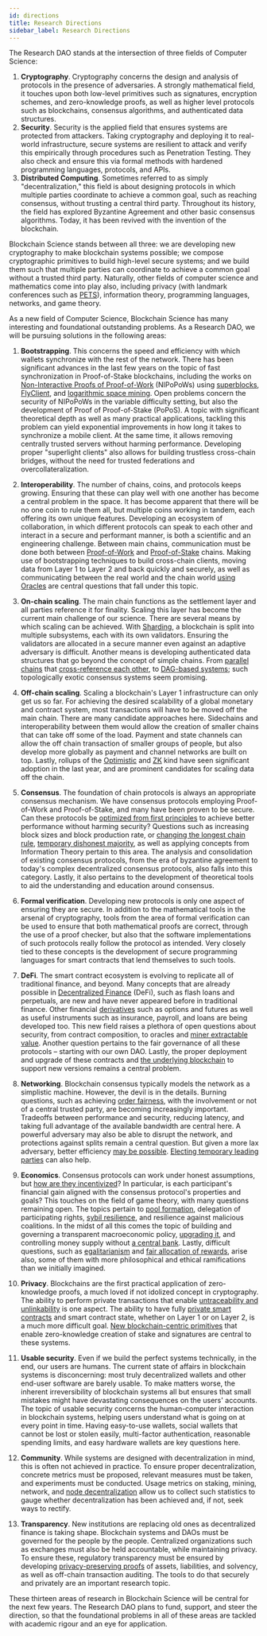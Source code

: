 ```yaml
---
id: directions
title: Research Directions
sidebar_label: Research Directions
---
```


The Research DAO stands at the intersection of three fields of Computer Science:

1. **Cryptography**. Cryptography concerns the design and analysis of protocols in the presence of adversaries. A strongly mathematical field, it touches upon both low-level primitives such as signatures, encryption schemes, and zero-knowledge proofs, as well as higher level protocols such as blockchains, consensus algorithms, and authenticated data structures.
1. **Security**. Security is the applied field that ensures systems are protected from attackers. Taking cryptography and deploying it to real-world infrastructure, secure systems are resilient to attack and verify this empirically through procedures such as Penetration Testing. They also check and ensure this via formal methods with hardened programming languages, protocols, and APIs.
1. **Distributed Computing**. Sometimes referred to as simply "decentralization," this field is about designing protocols in which multiple parties coordinate to achieve a common goal, such as reaching consensus, without trusting a central third party. Throughout its history, the field has explored Byzantine Agreement and other basic consensus algorithms. Today, it has been revived with the invention of the blockchain.

Blockchain Science stands between all three: we are developing new cryptography to make blockchain systems possible; we compose cryptographic primitives to build high-level secure systems; and we build them such that multiple parties can coordinate to achieve a common goal without a trusted third party. Naturally, other fields of computer science and mathematics come into play also, including privacy (with landmark conferences such as [PETS](https://petsymposium.org/)), information theory, programming languages, networks, and game theory.

As a new field of Computer Science, Blockchain Science has many interesting and foundational outstanding problems. As a Research DAO, we will be pursuing solutions in the following areas:

1. **Bootstrapping**. This concerns the speed and efficiency with which wallets synchronize with the rest of the network. There has been significant advances in the last few years on the topic of fast synchronization in Proof-of-Stake blockchains, including the works on [Non-Interactive Proofs of Proof-of-Work](https://eprint.iacr.org/2017/963.pdf) (NIPoPoWs) using [superblocks](https://eprint.iacr.org/2019/1444.pdf), [FlyClient](https://eprint.iacr.org/2019/226.pdf), and [logarithmic space mining](https://eprint.iacr.org/2021/623.pdf). Open problems concern the security of NIPoPoWs in the variable difficulty setting, but also the development of Proof of Proof-of-Stake (PoPoS). A topic with significant theoretical depth as well as many practical applications, tackling this problem can yield exponential improvements in how long it takes to synchronize a mobile client. At the same time, it allows removing centrally trusted servers without harming performance. Developing proper "superlight clients" also allows for building trustless cross-chain bridges, without the need for trusted federations and overcollateralization.

1. **Interoperability**. The number of chains, coins, and protocols keeps growing. Ensuring that these can play well with one another has become a central problem in the space. It has become apparent that there will be no one coin to rule them all, but multiple coins working in tandem, each offering its own unique features. Developing an ecosystem of collaboration, in which different protocols can speak to each other and interact in a secure and performant manner, is both a scientific and an engineering challenge. Between main chains, communication must be done both between [Proof-of-Work](https://eprint.iacr.org/2018/1048.pdf) and [Proof-of-Stake](https://eprint.iacr.org/2018/1239.pdf) chains. Making use of bootstrapping techniques to build cross-chain clients, moving data from Layer 1 to Layer 2 and back quickly and securely, as well as communicating between the real world and the chain world [using Oracles](https://research.chain.link/ocr.pdf) are central questions that fall under this topic.

1. **On-chain scaling**. The main chain functions as the settlement layer and all parties reference it for finality. Scaling this layer has become the current main challenge of our science. There are several means by which scaling can be achieved. With [Sharding](https://arxiv.org/pdf/1910.10434.pdf), a blockchain is split into multiple subsystems, each with its own validators. Ensuring the validators are allocated in a secure manner even against an adaptive adversary is difficult. Another means is developing authenticated data structures that go beyond the concept of simple chains. From [parallel chains](https://eprint.iacr.org/2018/1119.pdf) that [cross-reference each other](https://arxiv.org/pdf/1810.08092.pdf), to [DAG-based systems](https://eprint.iacr.org/2018/104.pdf); such topologically exotic consensus systems seem promising.

1. **Off-chain scaling**. Scaling a blockchain's Layer 1 infrastructure can only get us so far. For achieving the desired scalability of a global monetary and contract system, most transactions will have to be moved off the main chain. There are many candidate approaches here. Sidechains and interoperability between them would allow the creation of smaller chains that can take off some of the load. Payment and state channels can allow the off chain transaction of smaller groups of people, but also develop more globally as payment and channel networks are built on top. Lastly, rollups of the [Optimistic](https://www.usenix.org/system/files/conference/usenixsecurity18/sec18-kalodner.pdf) and [ZK](https://eprint.iacr.org/2018/046.pdf) kind have seen significant adoption in the last year, and are prominent candidates for scaling data off the chain.

1. **Consensus**. The foundation of chain protocols is always an appropriate consensus mechanism. We have consensus protocols employing Proof-of-Work and Proof-of-Stake, and many have been proven to be secure. Can these protocols be [optimized from first principles](https://arxiv.org/pdf/2009.04987.pdf) to achieve better performance without harming security? Questions such as increasing block sizes and block production rate, or [changing the longest chain rule](https://eprint.iacr.org/2016/545.pdf), [temporary dishonest majority](https://arxiv.org/pdf/1908.00427.pdf), as well as applying concepts from Information Theory pertain to this area. The analysis and consolidation of existing consensus protocols, from the era of byzantine agreement to today's complex decentralized consensus protocols, also falls into this category. Lastly, it also pertains to the development of theoretical tools to aid the understanding and education around consensus.

1. **Formal verification**. Developing new protocols is only one aspect of ensuring they are secure. In addition to the mathematical tools in the arsenal of cryptography, tools from the area of formal verification can be used to ensure that both mathematical proofs are correct, through the use of a proof checker, but also that the software implementations of such protocols really follow the protocol as intended. Very closely tied to these concepts is the development of secure programming languages for smart contracts that lend themselves to such tools.

1. **DeFi**. The smart contract ecosystem is evolving to replicate all of traditional finance, and beyond. Many concepts that are already possible in [Decentralized Finance](https://arxiv.org/pdf/2101.08778.pdf) (DeFi), such as flash loans and perpetuals, are new and have never appeared before in traditional finance. Other financial [derivatives](https://eprint.iacr.org/2020/138.pdf) such as options and futures as well as useful instruments such as insurance, payroll, and loans are being developed too. This new field raises a plethora of open questions about security, from contract composition, to oracles and [miner extractable value](https://arxiv.org/pdf/1904.05234.pdf). Another question pertains to the fair governance of all these protocols – starting with our own DAO. Lastly, the proper deployment and upgrade of these contracts and [the underlying blockchain](https://eprint.iacr.org/2020/887.pdf) to support new versions remains a central problem.

1. **Networking**. Blockchain consensus typically models the network as a simplistic machine. However, the devil is in the details. Burning questions, such as achieving [order fairness](https://eprint.iacr.org/2020/269.pdf), with the involvement or not of a central trusted party, are becoming increasingly important. Tradeoffs between performance and security, reducing latency, and taking full advantage of the available bandwidth are central here. A powerful adversary may also be able to disrupt the network, and protections against splits remain a central question. But given a more lax adversary, better efficiency [may be possible](https://ipfs.io/ipfs/QmUy4jh5mGNZvLkjies1RWM4YuvJh5o2FYopNPVYwrRVGV). [Electing temporary leading parties](https://www.usenix.org/system/files/conference/nsdi16/nsdi16-paper-eyal.pdf) can also help.

1. **Economics**. Consensus protocols can work under honest assumptions, but [how are they incentivized](https://dl.acm.org/doi/pdf/10.1145/2940716.2940773?casa_token=TQfz51cLLRgAAAAA:QS1VL8pPNRQm-wUF-S9zfOMKofZ_4-GY7teOnUFFdgYEjz5CVcPI2u_6RtDrbELmkA_5aFnWFYI)? In particular, is each participant's financial gain aligned with the consensus protocol's properties and goals? This touches on the field of game theory, with many questions remaining open. The topics pertain to [pool formation](https://arxiv.org/ftp/arxiv/papers/1807/1807.11218.pdf), delegation of participating rights, [sybil resilience](https://www.freehaven.net/anonbib/cache/sybil.pdf), and resilience against malicious coalitions. In the midst of all this comes the topic of building and governing a transparent macroeconomic policy, [upgrading it](https://eprint.iacr.org/2021/577.pdf), and controlling money supply without [a central bank](https://eprint.iacr.org/2015/502.pdf). Lastly, difficult questions, such as [egalitarianism](https://arxiv.org/pdf/1907.02434.pdf) and [fair allocation of rewards](https://eprint.iacr.org/2016/916.pdf), arise also, some of them with more philosophical and ethical ramifications than we initially imagined.

1. **Privacy**. Blockchains are the first practical application of zero-knowledge proofs, a much loved if not idolized concept in cryptography. The ability to perform private transactions that enable [untraceability and unlinkability](https://bytecoin.org/old/whitepaper.pdf) is one aspect. The ability to have fully [private smart contracts](https://eprint.iacr.org/2020/543.pdf) and smart contract state, whether on Layer 1 or on Layer 2, is a much more difficult goal. [New blockchain-centric primitives](https://eprint.iacr.org/2021/916.pdf) that enable zero-knowledge creation of stake and signatures are central to these systems.

1. **Usable security**. Even if we build the perfect systems technically, in the end, our users are humans. The current state of affairs in blockchain systems is disconcerning: most truly decentralized wallets and other end-user software are barely usable. To make matters worse, the inherent irreversibility of blockchain systems all but ensures that small mistakes might have devastating consequences on the users' accounts. The topic of usable security concerns the human-computer interaction in blockchain systems, helping users understand what is going on at every point in time. Having easy-to-use wallets, social wallets that cannot be lost or stolen easily, multi-factor authentication, reasonable spending limits, and easy hardware wallets are key questions here.

1. **Community**. While systems are designed with decentralization in mind, this is often not achieved in practice. To ensure proper decentralization, concrete metrics must be proposed, relevant measures must be taken, and experiments must be conducted. Usage metrics on staking, mining, network, and [node decentralization](https://arxiv.org/pdf/1801.03998.pdf) allow us to collect such statistics to gauge whether decentralization has been achieved and, if not, seek ways to rectify.

1. **Transparency**. New institutions are replacing old ones as decentralized finance is taking shape. Blockchain systems and DAOs must be governed for the people by the people. Centralized organizations such as exchanges must also be held accountable, while maintaining privacy. To ensure these, regulatory transparency must be ensured by developing [privacy-preserving proofs](https://jbonneau.com/doc/DBBCB15-CCS-provisions.pdf) of assets, liabilities, and solvency, as well as off-chain transaction auditing. The tools to do that securely and privately are an important research topic.

These thirteen areas of research in Blockchain Science will be central for the next few years. The Research DAO plans to fund, support, and steer the direction, so that the foundational problems in all of these areas are tackled with academic rigour and an eye for application.
